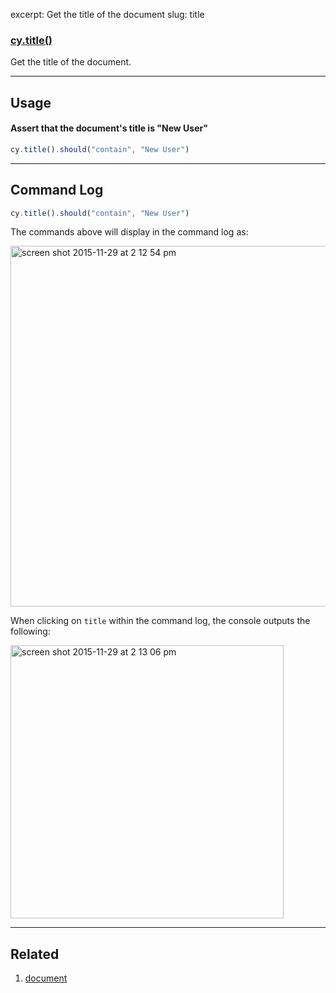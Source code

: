 excerpt: Get the title of the document
slug: title

### [cy.title()](#usage)

Get the title of the document.

***

## Usage

#### Assert that the document's title is "New User"

```javascript
cy.title().should("contain", "New User")
```

***

## Command Log

```javascript
cy.title().should("contain", "New User")
```

The commands above will display in the command log as:

<img width="577" alt="screen shot 2015-11-29 at 2 12 54 pm" src="https://cloud.githubusercontent.com/assets/1271364/11459376/587ae9b8-96a3-11e5-86b4-ce7ba00ccda5.png">

When clicking on `title` within the command log, the console outputs the following:

<img width="437" alt="screen shot 2015-11-29 at 2 13 06 pm" src="https://cloud.githubusercontent.com/assets/1271364/11459377/5b8110e2-96a3-11e5-97e6-fbeb80f83277.png">

***

## Related
1. [document](http://on.cypress.io/api/document)